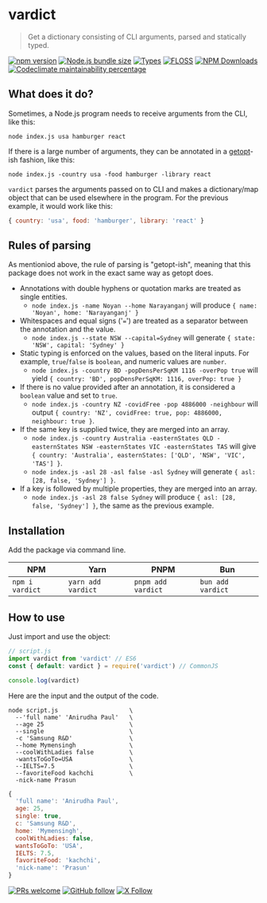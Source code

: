 # vardict

> Get a dictionary consisting of CLI arguments, parsed and statically typed.

[![npm version](https://img.shields.io/npm/v/vardict.svg?logo=npm&style=flat-square)](https://www.npmjs.com/package/vardict)
[![Node.js bundle size](https://img.shields.io/bundlephobia/min/vardict/2.0.0?style=flat-square&logo=node.js)](https://www.npmjs.com/package/vardict)
[![Types](https://img.shields.io/npm/types/vardict?style=flat-square&logo=typescript)](https://github.com/maacpiash/vardict/blob/master/vardict.ts)
[![FLOSS](https://img.shields.io/github/license/maacpiash/vardict?style=flat-square&logo=open-source-initiative)](https://github.com/maacpiash/vardict/blob/master/LICENSE)
[![NPM Downloads](https://img.shields.io/npm/dt/vardict.svg?logo=npm&style=flat-square)](https://www.npmjs.com/package/vardict)
[![Codeclimate maintainability percentage](https://img.shields.io/codeclimate/maintainability-percentage/maacpiash/vardict?logo=code-climate&style=flat-square)](https://codeclimate.com/github/maacpiash/vardict)

## What does it do?

Sometimes, a Node.js program needs to receive arguments from the CLI, like this:

```Shell
node index.js usa hamburger react
```

If there is a large number of arguments, they can be annotated in a [getopt](https://en.wikipedia.org/wiki/Getopt)-ish fashion, like this:

```Shell
node index.js -country usa -food hamburger -library react
```

`vardict` parses the arguments passed on to CLI and makes a dictionary/map object that can be used elsewhere in the program. For the previous example, it would work like this:

```JavaScript
{ country: 'usa', food: 'hamburger', library: 'react' }
```
## Rules of parsing

As mentioniod above, the rule of parsing is "getopt-ish", meaning that this package does not work in the exact same way as getopt does.

- Annotations with double hyphens or quotation marks are treated as single entities.
  - `node index.js -name Noyan --home Narayanganj` will produce `{ name: 'Noyan', home: 'Narayanganj' }`
- Whitespaces and equal signs ('`=`') are treated as a separator between the annotation and the value.
  - `node index.js --state NSW --capital=Sydney` will generate `{ state: 'NSW', capital: 'Sydney' }`
- Static typing is enforced on the values, based on the literal inputs. For example, `true`/`false` is `boolean`, and numeric values are `number`.
  - `node index.js -country BD -popDensPerSqKM 1116 -overPop true` will yield `{ country: 'BD', popDensPerSqKM: 1116, overPop: true }`
- If there is no value provided after an annotation, it is considered a `boolean` value and set to `true`.
  - `node index.js -country NZ -covidFree -pop 4886000 -neighbour` will output `{ country: 'NZ', covidFree: true, pop: 4886000, neighbour: true }`.
- If the same key is supplied twice, they are merged into an array.
  - `node index.js -country Australia -easternStates QLD -easternStates NSW -easternStates VIC -easternStates TAS` will give `{ country: 'Australia', easternStates: ['QLD', 'NSW', 'VIC', 'TAS'] }`.
  - `node index.js -asl 28 -asl false -asl Sydney` will generate `{ asl: [28, false, 'Sydney'] }`.
- If a key is followed by multiple properties, they are merged into an array.
  - `node index.js -asl 28 false Sydney` will produce `{ asl: [28, false, 'Sydney'] }`, the same as the previous example.

## Installation

Add the package via command line.

| NPM | Yarn | PNPM | Bun |
| --- | --- | --- | --- |
| `npm i vardict` | `yarn add vardict` | `pnpm add vardict` | `bun add vardict` |

## How to use

Just import and use the object:

```JavaScript
// script.js
import vardict from 'vardict' // ES6
const { default: vardict } = require('vardict') // CommonJS

console.log(vardict)
```

Here are the input and the output of the code.

```Shell
node script.js                    \
  --'full name' 'Anirudha Paul'   \
  --age 25                        \
  --single                        \
  -c 'Samsung R&D'                \
  --home Mymensingh               \
  --coolWithLadies false          \
  -wantsToGoTo=USA                \
  --IELTS=7.5                     \
  --favoriteFood kachchi          \
  -nick-name Prasun
```

```JavaScript
{
  'full name': 'Anirudha Paul',
  age: 25,
  single: true,
  c: 'Samsung R&D',
  home: 'Mymensingh',
  coolWithLadies: false,
  wantsToGoTo: 'USA',
  IELTS: 7.5,
  favoriteFood: 'kachchi',
  'nick-name': 'Prasun'
}
```

[![PRs welcome](https://img.shields.io/badge/PRs-welcome-brightgreen.svg?logo=github&style=flat-square)](https://github.com/maacpiash/vardict/compare)
[![GitHub follow](https://img.shields.io/github/followers/maacpiash?label=Follow%20maacpiash&style=social)](https://github.com/maacpiash)
[![X Follow](https://img.shields.io/twitter/follow/maacpiash?style=social)](https://twitter.com/maacpiash)
